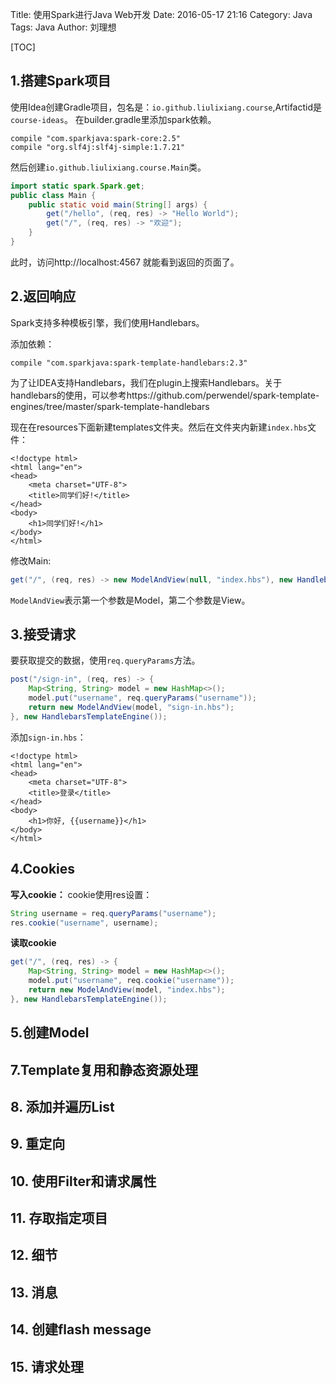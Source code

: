 Title: 使用Spark进行Java Web开发
Date: 2016-05-17 21:16
Category: Java
Tags: Java
Author: 刘理想

[TOC]

## 1.搭建Spark项目

使用Idea创建Gradle项目，包名是：`io.github.liulixiang.course`,Artifactid是`course-ideas`。
在builder.gradle里添加spark依赖。

```
compile "com.sparkjava:spark-core:2.5"
compile "org.slf4j:slf4j-simple:1.7.21"
```

然后创建`io.github.liulixiang.course.Main`类。

```java
import static spark.Spark.get;
public class Main {
    public static void main(String[] args) {
        get("/hello", (req, res) -> "Hello World");
        get("/", (req, res) -> "欢迎");
    }
}
```

此时，访问http://localhost:4567 就能看到返回的页面了。


## 2.返回响应

Spark支持多种模板引擎，我们使用Handlebars。

添加依赖：
```
compile "com.sparkjava:spark-template-handlebars:2.3"
```

为了让IDEA支持Handlebars，我们在plugin上搜索Handlebars。关于handlebars的使用，可以参考https://github.com/perwendel/spark-template-engines/tree/master/spark-template-handlebars

现在在resources下面新建templates文件夹。然后在文件夹内新建`index.hbs`文件：

```
<!doctype html>
<html lang="en">
<head>
    <meta charset="UTF-8">
    <title>同学们好!</title>
</head>
<body>
    <h1>同学们好!</h1>
</body>
</html>
```

修改Main:

```java
get("/", (req, res) -> new ModelAndView(null, "index.hbs"), new HandlebarsTemplateEngine());
```

`ModelAndView`表示第一个参数是Model，第二个参数是View。

## 3.接受请求

要获取提交的数据，使用`req.queryParams`方法。

```java
post("/sign-in", (req, res) -> {
    Map<String, String> model = new HashMap<>();
    model.put("username", req.queryParams("username"));
    return new ModelAndView(model, "sign-in.hbs");
}, new HandlebarsTemplateEngine());
```

添加`sign-in.hbs`：
```
<!doctype html>
<html lang="en">
<head>
    <meta charset="UTF-8">
    <title>登录</title>
</head>
<body>
    <h1>你好, {{username}}</h1>
</body>
</html>
```

## 4.Cookies

**写入cookie：**
cookie使用res设置：

```java
String username = req.queryParams("username");
res.cookie("username", username);
```

**读取cookie**

```java
get("/", (req, res) -> {
    Map<String, String> model = new HashMap<>();
    model.put("username", req.cookie("username"));
    return new ModelAndView(model, "index.hbs");
}, new HandlebarsTemplateEngine());
```

## 5.创建Model

## 7.Template复用和静态资源处理

## 8. 添加并遍历List

## 9. 重定向

## 10. 使用Filter和请求属性

## 11. 存取指定项目

## 12. 细节

## 13. 消息

## 14. 创建flash message

## 15. 请求处理



